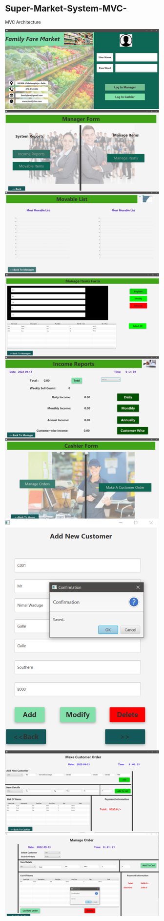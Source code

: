 # Super-Market-System-MVC-
MVC Architecture

<img src="src/assets/img/1.png">
<img src="src/assets/img/2.png">
<img src="src/assets/img/3.png">
<img src="src/assets/img/4.png">
<img src="src/assets/img/5.png">
<img src="src/assets/img/6.png">
<img src="src/assets/img/7.png">
<img src="src/assets/img/8.png">
<img src="src/assets/img/9.png">


